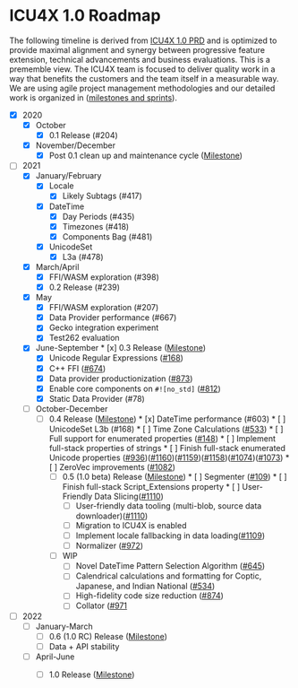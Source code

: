 # ICU4X 1.0 Roadmap
The following timeline is derived from [ICU4X 1.0 PRD](./prd.md) and is optimized to provide maximal alignment and synergy between progressive feature extension, technical advancements and business evaluations. This is a prememble view. The ICU4X team is focused to deliver quality work in a way that benefits the customers and the team itself in a measurable way. We are using agile project management methodologies and our detailed work is organized in ([milestones and sprints](https://github.com/unicode-org/icu4x/milestones)). 

* [x] 2020
  * [x] October
	  * [x] 0.1 Release (#204)
  * [x] November/December
	  * [x] Post 0.1 clean up and maintenance cycle ([Milestone](https://github.com/unicode-org/icu4x/milestone/7))
* [ ] 2021
	* [x] January/February
		* [x] Locale
			* [x] Likely Subtags (#417)
		* [x] DateTime
			* [x] Day Periods (#435)
			* [x] Timezones (#418)
			* [x] Components Bag (#481)
		* [x] UnicodeSet
			* [x] L3a (#478)
	* [x] March/April
		* [x] FFI/WASM exploration (#398)
		* [x] 0.2 Release (#239)
	* [x] May
		* [x] FFI/WASM exploration (#207)
		* [x] Data Provider performance (#667)
		* [x] Gecko integration experiment
	 	* [x] Test262 evaluation	
	* [x] June-September
	        * [x] 0.3 Release ([Milestone](https://github.com/unicode-org/icu4x/milestone/12))
		* [x] Unicode Regular Expressions ([#168](https://github.com/unicode-org/icu4x/issues/168))
		* [x] C++ FFI ([#674](https://github.com/unicode-org/icu4x/issues/674))
		* [x] Data provider productionization ([#873](https://github.com/unicode-org/icu4x/issues/873))
		* [x] Enable core components on `#![no_std]` ([#812](https://github.com/unicode-org/icu4x/issues/812))
		* [x] Static Data Provider (#78)
	* [ ] October-December
		* [ ] 0.4 Release ([Milestone](https://github.com/unicode-org/icu4x/milestone/11))
	              * [x] DateTime performance (#603)
		      * [ ] UnicodeSet L3b (#168)
		      * [ ] Time Zone Calculations ([#533](https://github.com/unicode-org/icu4x/issues/533))
		      * [ ] Full support for enumerated properties ([#148](https://github.com/unicode-org/icu4x/issues/148))
		      * [ ] Implement full-stack properties of strings
		      * [ ] Finish full-stack enumerated Unicode properties ([#936](https://github.com/unicode-org/icu4x/issues/936))([#1160](https://github.com/unicode-org/icu4x/issues/1160))([#1159](https://github.com/unicode-org/icu4x/issues/1159))([#1158](https://github.com/unicode-org/icu4x/issues/1158))([#1074](https://github.com/unicode-org/icu4x/issues/1074))([#1073](https://github.com/unicode-org/icu4x/issues/1073))
		      * [ ] ZeroVec improvements ([#1082](https://github.com/unicode-org/icu4x/issues/1082))
	        * [ ] 0.5 (1.0 beta) Release ([Milestone](https://github.com/unicode-org/icu4x/milestone/14))
	              * [ ] Segmenter ([#109](https://github.com/unicode-org/icu4x/issues/109)) 
	              * [ ] Finish full-stack Script_Extensions property
	              * [ ] User-Friendly Data Slicing([#1110](https://github.com/unicode-org/icu4x/issues/1110))
		      * [ ] User-friendly data tooling (multi-blob, source data downloader)([#1110](https://github.com/unicode-org/icu4x/issues/1110))
		      * [ ] Migration to ICU4X is enabled
		      * [ ] Implement locale fallbacking in data loading([#1109](https://github.com/unicode-org/icu4x/issues/1109))
		      * [ ] Normalizer ([#972](https://github.com/unicode-org/icu4x/issues/972))
	        * [ ] WIP
		      * [ ] Novel DateTime Pattern Selection Algorithm ([#645](https://github.com/unicode-org/icu4x/issues/645))
		      * [ ] Calendrical calculations and formatting for Coptic, Japanese, and Indian National ([#534](https://github.com/unicode-org/icu4x/issues/534))	
		      * [ ] High-fidelity code size reduction ([#874](https://github.com/unicode-org/icu4x/issues/874))
		      * [ ] Collator ([#971](https://github.com/unicode-org/icu4x/issues/971)
* [ ] 2022
	* [ ] January-March
		* [ ] 0.6 (1.0 RC) Release ([Milestone](https://github.com/unicode-org/icu4x/milestone/15))
		* [ ] Data + API stability
	* [ ] April-June
		* [ ] 1.0 Release ([Milestone](https://github.com/unicode-org/icu4x/milestone/16))
		
